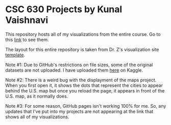# CSC 630 Projects by Kunal Vaishnavi

This repository hosts all of my visualizations from the entire course. Go to this [link](https://kunalvaishnavi.github.io/CSC-630-Projects) to see them.

The layout for this entire repository is taken from Dr. Z's visualization site [template](https://github.com/nzufelt/viz_site_template).

Note #1: Due to GitHub's restrictions on file sizes, some of the original datasets are not uploaded. I have uploaded them [here](https:kaggle.com/kunalvaishnavi/csc-630-datasets) on Kaggle.

Note #2: There is a weird bug with the displayment of the maps project. When you first open it, it shows the dots that represent the cities to appear behind the U.S. map but once you reload the page, it appears in front of the U.S. map, as it normally does.

Note #3: For some reason, GitHub pages isn't working 100% for me. So, any updates that I've put into my projects are not appearing at the link that shows all of my visualizations.
